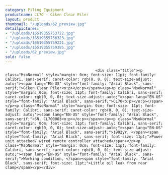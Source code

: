```yaml
---
category: Piling Equipment
productname: CL70 - Giken Clear Piler
layout: product
thumbnail: "/uploads/62_preview.jpg"
detailpictures:
- "/uploads/16519355753722.jpg"
- "/uploads/16519355756323.jpg"
- "/uploads/16519355759221.jpg"
- "/uploads/16519355759385.jpg"
- "/uploads/62_preview.jpg"
sold: false
---
```


                                            <div class="title"><p class="MsoNormal" style="margin: 0cm; font-size: 11pt; font-family: Calibri, sans-serif; caret-color: rgb(0, 0, 0); text-size-adjust: auto;"><span lang="EN-US" style="font-family: "Arial Black", sans-serif;">Giken Clear Piler<o:p></o:p></span></p><p class="MsoNormal" style="margin: 0cm; font-size: 11pt; font-family: Calibri, sans-serif; caret-color: rgb(0, 0, 0); text-size-adjust: auto;"><span lang="EN-US" style="font-family: "Arial Black", sans-serif;">CL70<o:p></o:p></span></p><p class="MsoNormal" style="margin: 0cm; font-size: 11pt; font-family: Calibri, sans-serif; caret-color: rgb(0, 0, 0); text-size-adjust: auto;"><span lang="EN-US" style="font-family: "Arial Black", sans-serif;">SN. CL700003<o:p></o:p></span></p><p class="MsoNormal" style="margin: 0cm; font-size: 11pt; font-family: Calibri, sans-serif; caret-color: rgb(0, 0, 0); text-size-adjust: auto;"><span lang="EN-US" style="font-family: "Arial Black", sans-serif;">1992yr, </span><span style="font-family: "Arial Black", sans-serif; font-size: 11pt;">Power unit attached/ wired remote controller attached</span></p><p class="MsoNormal" style="margin: 0cm; font-size: 11pt; font-family: Calibri, sans-serif; caret-color: rgb(0, 0, 0); text-size-adjust: auto;"><span lang="EN-US" style="font-family: "Arial Black", sans-serif;">Working condition, </span><span style="font-family: "Arial Black", sans-serif; font-size: 11pt;">Little oil leak from rear clamp</span></p></div>

